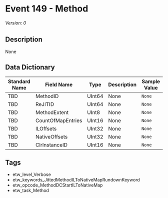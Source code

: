 # Event 149 - Method
###### Version: 0

## Description
None

## Data Dictionary
|Standard Name|Field Name|Type|Description|Sample Value|
|---|---|---|---|---|
|TBD|MethodID|UInt64|None|`None`|
|TBD|ReJITID|UInt64|None|`None`|
|TBD|MethodExtent|UInt8|None|`None`|
|TBD|CountOfMapEntries|UInt16|None|`None`|
|TBD|ILOffsets|UInt32|None|`None`|
|TBD|NativeOffsets|UInt32|None|`None`|
|TBD|ClrInstanceID|UInt16|None|`None`|

## Tags
* etw_level_Verbose
* etw_keywords_JittedMethodILToNativeMapRundownKeyword
* etw_opcode_MethodDCStartILToNativeMap
* etw_task_Method